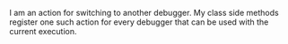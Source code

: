 I am an action for switching to another debugger.
My class side methods register one such action for every debugger that can be used with the current execution.